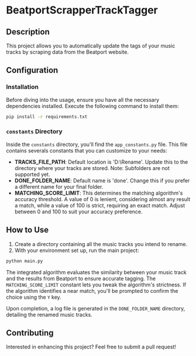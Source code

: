 # BeatportScrapperTrackTagger

## Description

This project allows you to automatically update the tags of your music tracks by scraping data from the Beatport
website.

## Configuration

### Installation

Before diving into the usage, ensure you have all the necessary dependencies installed. Execute the following command to
install them:

```bash
pip install -r requirements.txt
```

### `constants` Directory

Inside the `constants` directory, you'll find the `app_constants.py` file. This file contains severals constants that
you
can customize to your needs:

- **TRACKS_FILE_PATH**: Default location is 'D:\Rename\'. Update this to the directory where your tracks are stored.
  Note: Subfolders are not supported yet.
- **DONE_FOLDER_NAME**: Default name is 'done'. Change this if you prefer a different name for your final folder.
- **MATCHING_SCORE_LIMIT**: This determines the matching algorithm's accuracy threshold. A value of 0 is lenient,
  considering almost any result a match, while a value of 100 is strict, requiring an exact match. Adjust between 0 and
  100 to suit your accuracy preference.

## How to Use

1. Create a directory containing all the music tracks you intend to rename.
2. With your environment set up, run the main project:

```bash
python main.py
```

The integrated algorithm evaluates the similarity between your music track and the results from Beatport to ensure
accurate tagging. The `MATCHING_SCORE_LIMIT` constant lets you tweak the algorithm's strictness. If the algorithm
identifies a near match, you'll be prompted to confirm the choice using the `Y` key.

Upon completion,  a log file is generated in the `DONE_FOLDER_NAME` directory, detailing the renamed music tracks.

## Contributing

Interested in enhancing this project? Feel free to submit a pull request!
